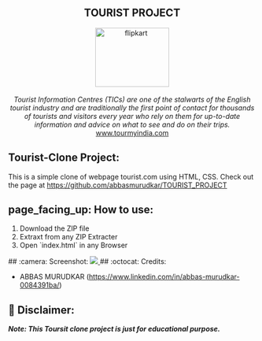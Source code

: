 <h2 align="center">TOURIST PROJECT </h2>
<p align="center">
<img src="https://image.shutterstock.com/image-vector/travel-tour-landscape-sun-airplane-260nw-366089225.jpg" alt="flipkart" height="120" width="150px" ><br><br>
<i>
Tourist Information Centres (TICs) are one of the stalwarts of the English tourist industry and are traditionally the first point of contact for thousands of tourists and visitors every year who rely on them for up-to-date information and advice on what to see and do on their trips.
</i><br>
<a href="https://www.tourmyindia.com/">www.tourmyindia.com</a><br>
</p>
<h2>Tourist-Clone Project:</h2>

This is a simple clone of webpage tourist.com using HTML, CSS. Check out the page at
https://github.com/abbasmurudkar/TOURIST_PROJECT
<h2>page_facing_up: How to use:</h2>
<ol>
  <li>Download the ZIP file</li>
  <li>Extraxt from any ZIP Extracter</li>
  <li>Open `index.html` in any Browser</li>
  </ol>
  ## :camera: Screenshot:
<a href="https://www.github.com/abbasmurudkar">
  <img src="images/TOURIST.png">
  </a>
  ## :octocat: Credits:

- ABBAS MURUDKAR (https://www.linkedin.com/in/abbas-murudkar-0084391ba/)

## :memo: Disclaimer:

**_Note: This Toursit clone project is just for educational purpose._**
